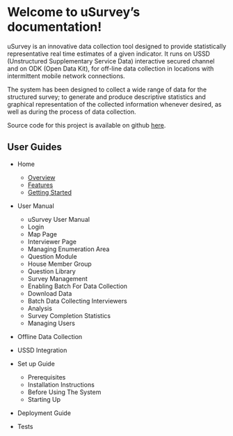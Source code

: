 Welcome to uSurvey’s documentation!
========
uSurvey is an innovative data collection tool designed to provide statistically representative real time estimates of a given indicator. It runs on USSD (Unstructured Supplementary Service Data) interactive secured channel and on ODK (Open Data Kit), for off-line data collection in locations with intermittent mobile network connections.

The system has been designed to collect a wide range of data for the structured survey; to generate and produce descriptive statistics and graphical representation of the collected information whenever desired, as well as during the process of data collection.

Source code for this project is available on github [here](https://github.com/unicefuganda/uSurvey/ "github repo").

User Guides
-----------
* Home
  * [Overview](https://github.com/unicefuganda/uSurvey/blob/uSurvey/docs/index.md)
  * [Features](https://github.com/unicefuganda/uSurvey/blob/uSurvey/docs/index.md#features)
  * [Getting Started](https://github.com/unicefuganda/uSurvey/blob/uSurvey/docs/index.md#what-to-do-next)

* User Manual
  * uSurvey User Manual
  * Login
  * Map Page
  * Interviewer Page
  * Managing Enumeration Area
  * Question Module
  * House Member Group
  * Question Library
  * Survey Management
  * Enabling Batch For Data Collection
  * Download Data
  * Batch Data Collecting Interviewers
  * Analysis
  * Survey Completion Statistics
  * Managing Users

* Offline Data Collection
* USSD Integration

* Set up Guide
  * Prerequisites
  * Installation Instructions
  * Before Using The System
  * Starting Up

* Deployment Guide
* Tests

